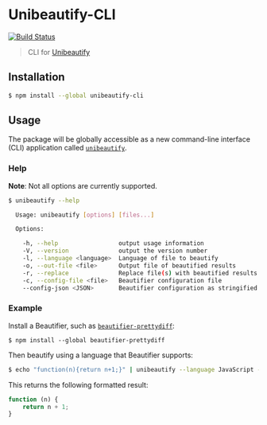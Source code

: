 # Unibeautify-CLI

[![Build Status](https://travis-ci.com/Unibeautify/unibeautify-cli.svg?branch=master)](https://travis-ci.com/Unibeautify/unibeautify-cli)

> CLI for [Unibeautify](https://github.com/Unibeautify/unibeautify)

## Installation

```bash
$ npm install --global unibeautify-cli
```

## Usage

The package will be globally accessible as a new command-line interface (CLI) application called [`unibeautify`](https://github.com/Unibeautify/unibeautify).

### Help

**Note**: Not all options are currently supported.

```bash
$ unibeautify --help

  Usage: unibeautify [options] [files...]

  Options:

    -h, --help                 output usage information
    -V, --version              output the version number
    -l, --language <language>  Language of file to beautify
    -o, --out-file <file>      Output file of beautified results
    -r, --replace              Replace file(s) with beautified results
    -c, --config-file <file>   Beautifier configuration file
    --config-json <JSON>       Beautifier configuration as stringified JSON

```

### Example

Install a Beautifier, such as [`beautifier-prettydiff`](https://github.com/Unibeautify/beautifier-prettydiff):

```
$ npm install --global beautifier-prettydiff
```

Then beautify using a language that Beautifier supports:

```bash
$ echo "function(n){return n+1;}" | unibeautify --language JavaScript --config-json '{"JavaScript":{"insize":2,"inchar":" "}}'
```

This returns the following formatted result:

```javascript
function (n) {
    return n + 1;
}                                                                                
```
